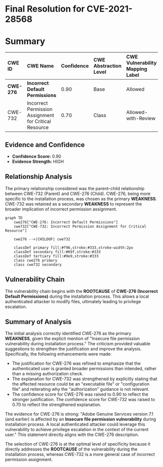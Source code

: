 # Final Resolution for CVE-2021-28568

# Summary

| CWE ID  | CWE Name                                                       | Confidence | CWE Abstraction Level | CWE Vulnerability Mapping Label | CWE-Vulnerability Mapping Notes |
| :-------- | :------------------------------------------------------------- | :--------- | :-------------------- | :------------------------------ | :------------------------------ |
| **CWE-276** | **Incorrect Default Permissions** | 0.90       | Base                  | Allowed                       | Primary CWE                                 |
| CWE-732 | Incorrect Permission Assignment for Critical Resource | 0.70      | Class                  | Allowed-with-Review                       | Secondary Candidate                                 |

## Evidence and Confidence

*   **Confidence Score:** 0.90
*   **Evidence Strength:** HIGH

## Relationship Analysis
The primary relationship considered was the parent-child relationship between CWE-732 (Parent) and CWE-276 (Child). CWE-276, being more specific to the installation process, was chosen as the primary **WEAKNESS**. CWE-732 was retained as a secondary **WEAKNESS** to represent the broader implication of incorrect permission assignment.

```mermaid
graph TD
    cwe276["CWE-276: Incorrect Default Permissions"]
    cwe732["CWE-732: Incorrect Permission Assignment for Critical Resource"]
    
    cwe276 -->|CHILDOF| cwe732
    
    classDef primary fill:#f96,stroke:#333,stroke-width:2px
    classDef secondary fill:#69f,stroke:#333
    classDef tertiary fill:#9e9,stroke:#333
    class cwe276 primary
    class cwe732 secondary
```

## Vulnerability Chain
The vulnerability chain begins with the **ROOTCAUSE** of **CWE-276 (Incorrect Default Permissions)** during the installation process. This allows a local authenticated attacker to modify files, ultimately leading to privilege escalation.

## Summary of Analysis
The initial analysis correctly identified CWE-276 as the primary **WEAKNESS**, given the explicit mention of "Insecure file permission vulnerability during installation process." The criticism provided valuable suggestions to strengthen the justification and improve the analysis. Specifically, the following enhancements were made:

*   The justification for CWE-276 was refined to emphasize that the authenticated user is granted broader permissions than intended, rather than a missing authorization check.
*   The explanation for CWE-732 was strengthened by explicitly stating that the affected resource could be an "executable file" or "configuration file" and reiterating why the "authorization" guidance is not relevant.
*   The confidence score for CWE-276 was raised to 0.90 to reflect the stronger justification. The confidence score for CWE-732 was raised to 0.70 to reflect the strengthened explanation.

The evidence for CWE-276 is strong: "Adobe Genuine Services version 7.1 (and earlier) is affected by an **Insecure file permission vulnerability** during installation process. A local authenticated attacker could leverage this vulnerability to achieve privilege escalation in the context of the current user." This statement directly aligns with the CWE-276 description.

The selection of CWE-276 is at the optimal level of specificity because it directly addresses the **ROOTCAUSE** of the vulnerability during the installation process, whereas CWE-732 is a more general case of incorrect permission assignment.